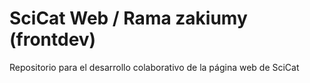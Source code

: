 # SciCat Web / Rama zakiumy (frontdev)
Repositorio para el desarrollo colaborativo de la página web de SciCat
